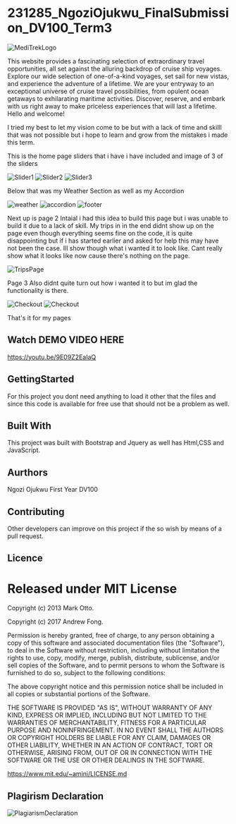 # 231285_NgoziOjukwu_FinalSubmission_DV100_Term3

![MediTrekLogo](/assets/readme.png)




 This website provides a fascinating selection of extraordinary travel opportunities, all set against the alluring backdrop of cruise ship voyages. Explore our wide selection of one-of-a-kind voyages, set sail for new vistas, and experience the adventure of a lifetime. We are your entryway to an exceptional universe of cruise travel possibilities, from opulent ocean getaways to exhilarating maritime activities. Discover, reserve, and embark with us right away to make priceless experiences that will last a lifetime. Hello and welcome!

 I tried my best to let my vision come to be but with a lack of time and skilll that was not possible but i hope to learn and grow from the mistakes i made this term.

 This is the home page sliders that i have i have included and image of 3 of the sliders 

 ![Slider1](/assets/Screenshot%202023-09-03%20at%2022.50.23.png)
 ![Slider2](/assets/Screenshot%202023-09-03%20at%2022.51.06.png)
 ![Slider3](/assets/Screenshot%202023-09-03%20at%2022.52.52.png)

 Below that was my Weather Section as well as my Accordion

 ![weather](/assets/1.weather.png)
 ![accordion](/assets/2.accordion.png)
 ![footer](/assets/3.footer.png)


 Next up is page 2
 Intaial i had this idea to build this page but i was unable to build it due to a lack of skill. My trips in in the end didnt show up on the page even though everything seems fine on the code, it is quite disappointing but if i has started earlier and asked for help this may have not been the case. Ill show though what i wanted it to look like. Cant really show what it looks like now cause there's nothing on the page.

 ![TripsPage](/assets/Desktop%20-%202.png)

 Page 3 Also didnt quite turn out how i wanted it to but im glad the functionality is there.

 ![Checkout](/assets/CHECK1.png)
  ![Checkout](/assets/CHECK2.png)


  That's it for my pages 

  ## Watch DEMO VIDEO HERE

  https://youtu.be/9E09Z2EaIaQ

  ## GettingStarted 

  For this project you dont need anything to load it other that the files and since this code is available for free use that should not be a problem as well.

  ## Built With

  This project was built with Bootstrap and Jquery as well has Html,CSS and JavaScript.

  ## Aurthors

  Ngozi Ojukwu First Year DV100

  ## Contributing

  Other developers can improve on this project if the so wish by means of a pull request.

  ## Licence
# Released under MIT License

Copyright (c) 2013 Mark Otto.

Copyright (c) 2017 Andrew Fong.

Permission is hereby granted, free of charge, to any person obtaining a copy of this software and associated documentation files (the "Software"), to deal in the Software without restriction, including without limitation the rights to use, copy, modify, merge, publish, distribute, sublicense, and/or sell copies of the Software, and to permit persons to whom the Software is furnished to do so, subject to the following conditions:

The above copyright notice and this permission notice shall be included in all copies or substantial portions of the Software.

THE SOFTWARE IS PROVIDED "AS IS", WITHOUT WARRANTY OF ANY KIND, EXPRESS OR IMPLIED, INCLUDING BUT NOT LIMITED TO THE WARRANTIES OF MERCHANTABILITY, FITNESS FOR A PARTICULAR PURPOSE AND NONINFRINGEMENT. IN NO EVENT SHALL THE AUTHORS OR COPYRIGHT HOLDERS BE LIABLE FOR ANY CLAIM, DAMAGES OR OTHER LIABILITY, WHETHER IN AN ACTION OF CONTRACT, TORT OR OTHERWISE, ARISING FROM, OUT OF OR IN CONNECTION WITH THE SOFTWARE OR THE USE OR OTHER DEALINGS IN THE SOFTWARE.

https://www.mit.edu/~amini/LICENSE.md

## Plagirism Declaration 

![PlagiarismDeclaration](/assets/plagarism-declaration.jpeg)



